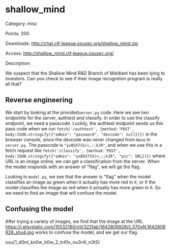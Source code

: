 # **shallow_mind**

Category: misc

Points: 200

Downloads: http://chal.ctf-league.osusec.org/shallow_mind.zip

Access: http://shallow_mind.ctf-league.osusec.org/

Description:

We suspect that the Shallow Mind R&D Branch of Maldiant has been lying to investors. Can you check to see if their image recognition program is really all that?

## **Reverse engineering**

We start by looking at the provided`server.py` code. Here we see two endpoints for the server, authtest and classify. In order to use the classify endpoint, we need a passcode. Luckily, the authtest endpoint sends us this pass code when we run `fetch('/authtest', {method:'POST', body:JSON.stringify({"admin": "password", "devcode": null})})` in the browser console, since the devcode was never changed from `None` in `server.py`. The passcode is `"yxB5X7{G(<,:;kJR"`, and when we use this in a fetch request like `fetch('/classify', {method:'POST', body:JSON.stringify({"admin": "yxB5X7{G(<,:;kJR", "pic": URL})})` where URL is an image online, we can get a classification from the server. When the model responds with an answer of "flag", we will ge the flag.

Looking in `model.py`, we see that the answer is "flag" when the model classifies an image as green when it actually has more red in it, or if the model classifies the image as red when it actually has more green in it. So we need to find an image that will confuse the model.

## **Confusing the model**

After trying a variety of images, we find that the image at the URL https://i.etsystatic.com/15532180/r/il/322fab/1642808928/il_570xN.1642808928_shu4.jpg works to confuse the model, and we get our flag.

osu{1_d0nt_kn0w_h0w_2_tr41n_nu3r4l_n3t5}